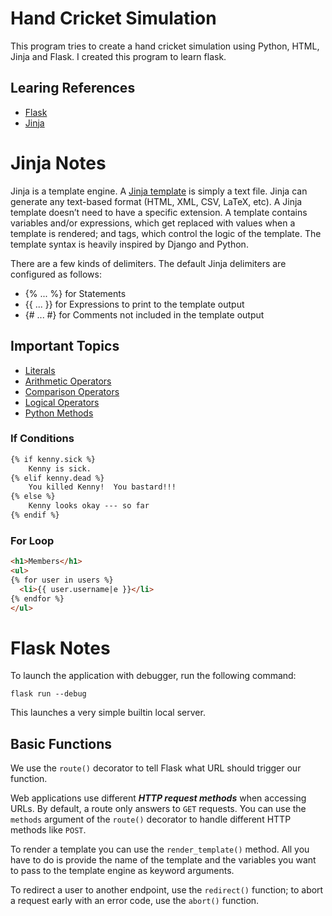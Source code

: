 # Hand Cricket Simulation
This program tries to create a hand cricket simulation using Python, HTML, Jinja and Flask. I created this program to learn flask.

## Learing References
- [Flask](https://flask.palletsprojects.com/)
- [Jinja](https://jinja.palletsprojects.com/)

# Jinja Notes
Jinja is a template engine. A [Jinja template](https://jinja.palletsprojects.com/en/3.1.x/templates/) is simply a text file. Jinja can generate any text-based format (HTML, XML, CSV, LaTeX, etc). A Jinja template doesn’t need to have a specific extension. A template contains variables and/or expressions, which get replaced with values when a template is rendered; and tags, which control the logic of the template. The template syntax is heavily inspired by Django and Python.

There are a few kinds of delimiters. The default Jinja delimiters are configured as follows:
- {% ... %} for Statements
- {{ ... }} for Expressions to print to the template output
- {# ... #} for Comments not included in the template output

## Important Topics
- [Literals](https://jinja.palletsprojects.com/en/3.1.x/templates/#literals)
- [Arithmetic Operators](https://jinja.palletsprojects.com/en/3.1.x/templates/#math)
- [Comparison Operators](https://jinja.palletsprojects.com/en/3.1.x/templates/#comparisons)
- [Logical Operators](https://jinja.palletsprojects.com/en/3.1.x/templates/#logic)
- [Python Methods](https://jinja.palletsprojects.com/en/3.1.x/templates/#python-methods)

### If Conditions
```html
{% if kenny.sick %}
    Kenny is sick.
{% elif kenny.dead %}
    You killed Kenny!  You bastard!!!
{% else %}
    Kenny looks okay --- so far
{% endif %}
```

### For Loop
```html
<h1>Members</h1>
<ul>
{% for user in users %}
  <li>{{ user.username|e }}</li>
{% endfor %}
</ul>
```

# Flask Notes
To launch the application with debugger, run the following command:
```shell
flask run --debug
```
This launches a very simple builtin local server.

## Basic Functions
We use the `route()` decorator to tell Flask what URL should trigger our function.

Web applications use different ***HTTP request methods*** when accessing URLs. By default, a route only answers to `GET` requests. You can use the `methods` argument of the `route()` decorator to handle different HTTP methods like `POST`.

To render a template you can use the `render_template()` method. All you have to do is provide the name of the template and the variables you want to pass to the template engine as keyword arguments.

To redirect a user to another endpoint, use the `redirect()` function; to abort a request early with an error code, use the `abort()` function.